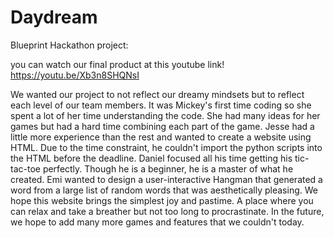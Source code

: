 # Daydream
Blueprint Hackathon project:

you can watch our final product at this youtube link!
https://youtu.be/Xb3n8SHQNsI

We wanted our project to not reflect our dreamy mindsets but to reflect each level of our team members. It was Mickey's first time coding so she spent a lot of her time understanding the code. She had many ideas for her games but had a hard time combining each part of the game. Jesse had a little more experience than the rest and wanted to create a website using HTML. Due to the time constraint, he couldn't import the python scripts into the HTML before the deadline. Daniel focused all his time getting his tic-tac-toe perfectly. Though he is a beginner, he is a master of what he created. Emi wanted to design a user-interactive Hangman that generated a word from a large list of random words that was aesthetically pleasing. We hope this website brings the simplest joy and pastime. A place where you can relax and take a breather but not too long to procrastinate. In the future, we hope to add many more games and features that we couldn't today.
